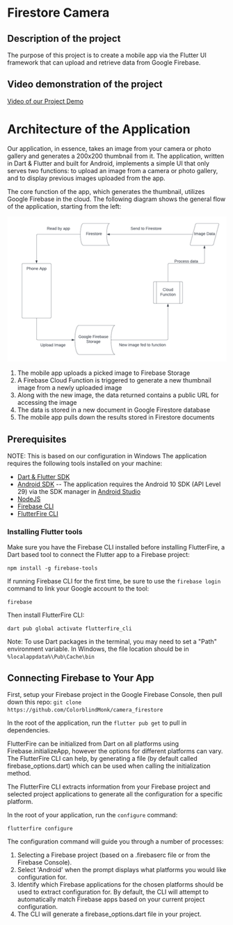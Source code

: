 # Firestore Camera

## Description of the project

The purpose of this project is to create a mobile app via the Flutter UI framework that can upload and retrieve data from Google Firebase.

## Video demonstration of the project

[Video of our Project Demo](https://utsacloud-my.sharepoint.com/:v:/g/personal/kyle_hitchcock_my_utsa_edu/Ed_iD08I0ItJtLGo8GbTlEgBQIpMbUtsMY8M1RTzOHaPlA?e=L9KgIZ)

# Architecture of the Application
Our application, in essence, takes an image from your camera or photo gallery and generates a 200x200 thumbnail from it. The application, written in Dart & Flutter and built for Android, implements a simple UI that only serves two functions: to upload an image from a camera or photo gallery, and to display previous images uploaded from the app.

The core function of the app, which generates the thumbnail, utilizes Google Firebase in the cloud. The following diagram shows the general flow of the application, starting from the left:

![App Diagram](App_Diagram.png)

1. The mobile app uploads a picked image to Firebase Storage
2. A Firebase Cloud Function is triggered to generate a new thumbnail image from a newly uploaded image
3. Along with the new image, the data returned contains a public URL for accessing the image
4. The data is stored in a new document in Google Firestore database
5. The mobile app pulls down the results stored in Firestore documents

## Prerequisites
NOTE: This is based on our configuration in Windows
The application requires the following tools installed on your machine:
- [Dart & Flutter SDK](https://docs.flutter.dev/get-started/install)
- [Android SDK](https://docs.flutter.dev/get-started/install/windows#android-setup)
-- The application requires the Android 10 SDK (API Level 29) via the SDK manager in [Android Studio](https://docs.flutter.dev/get-started/install/windows#install-android-studio)
- [NodeJS](https://nodejs.org/en/)
- [Firebase CLI](https://firebase.google.com/docs/cli)
- [FlutterFire CLI](https://firebase.flutter.dev/docs/cli)

### Installing Flutter tools
Make sure you have the Firebase CLI installed before installing FlutterFire, a Dart based tool to connect the Flutter app to a Firebase project:
```
npm install -g firebase-tools
```

If running Firebase CLI for the first time, be sure to use the `firebase login` command to link your Google account to the tool:
```
firebase
```

Then install FlutterFire CLI:
```
dart pub global activate flutterfire_cli
```
Note: To use Dart packages in the terminal, you may need to set a "Path" environment variable. In Windows, the file location should be in `%localappdata%\Pub\Cache\bin`

## Connecting Firebase to Your App
First, setup your Firebase project in the Google Firebase Console, then pull down this repo: `git clone https://github.com/ColorblindMonk/camera_firestore`

In the root of the application, run the `flutter pub get` to pull in dependencies.

FlutterFire can be initialized from Dart on all platforms using Firebase.initializeApp, however the options for different platforms can vary. The FlutterFire CLI can help, by generating a file (by default called firebase_options.dart) which can be used when calling the initialization method.

The FlutterFire CLI extracts information from your Firebase project and selected project applications to generate all the configuration for a specific platform.

In the root of your application, run the `configure` command:
```
flutterfire configure
```

The configuration command will guide you through a number of processes:
1. Selecting a Firebase project (based on a .firebaserc file or from the Firebase Console).
2. Select 'Android' when the prompt displays what platforms you would like configuration for.
3. Identify which Firebase applications for the chosen platforms should be used to extract configuration for. By default, the CLI will attempt to automatically match Firebase apps based on your current project configuration.
4. The CLI will generate a firebase_options.dart file in your project.
